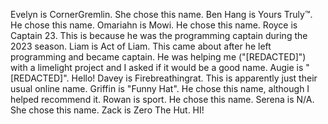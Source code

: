 Evelyn is CornerGremlin. She chose this name.
Ben Hang is Yours Truly™. He chose this name.
Omariahn is Mowi. He chose this name.
Royce is Captain 23. This is because he was the programming captain during the 2023 season.
Liam is Act of Liam. This came about after he left programming and became captain. He was helping me ("[REDACTED]") with a limelight project and I asked if it would be a good name.
Augie is "[REDACTED]". Hello!
Davey is Firebreathingrat. This is apparently just their usual online name. 
Griffin is "Funny Hat". He chose this name, although I helped recommend it. 
Rowan is sport. He chose this name. 
Serena is N/A. She chose this name.
Zack is Zero The Hut. HI!